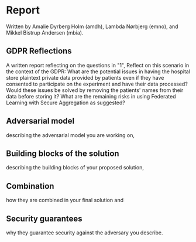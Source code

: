 # Report

Written by Amalie Dyrberg Holm (amdh), Lambda Nørbjerg (emno), and Mikkel Bistrup Andersen (mbia).

## GDPR Reflections

A written report reflecting on the questions in "1",
Reflect on this scenario in the context of the GDPR:
What are the potential issues in having the hospital store plaintext private data provided by patients even if they have consented to participate on the experiment and have their data processed?
Would these issues be solved by removing the patients' names from their data before storing it?
What are the remaining risks in using Federated Learning with Secure Aggregation as suggested?

## Adversarial model

describing the adversarial model you are working on,

## Building blocks of the solution

describing the building blocks of your proposed solution,

## Combination

how they are combined in your final solution and

## Security guarantees

why they guarantee security against the adversary you describe.
